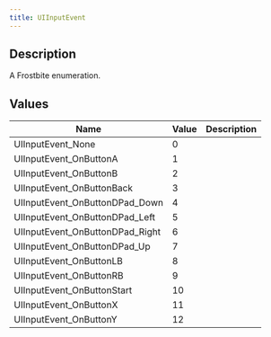 ```yaml
---
title: UIInputEvent
---
```

## Description

A Frostbite enumeration.

## Values

| Name                              | Value | Description |
| --------------------------------- | ----- | ----------- |
| UIInputEvent\_None                | 0     |             |
| UIInputEvent\_OnButtonA           | 1     |             |
| UIInputEvent\_OnButtonB           | 2     |             |
| UIInputEvent\_OnButtonBack        | 3     |             |
| UIInputEvent\_OnButtonDPad\_Down  | 4     |             |
| UIInputEvent\_OnButtonDPad\_Left  | 5     |             |
| UIInputEvent\_OnButtonDPad\_Right | 6     |             |
| UIInputEvent\_OnButtonDPad\_Up    | 7     |             |
| UIInputEvent\_OnButtonLB          | 8     |             |
| UIInputEvent\_OnButtonRB          | 9     |             |
| UIInputEvent\_OnButtonStart       | 10    |             |
| UIInputEvent\_OnButtonX           | 11    |             |
| UIInputEvent\_OnButtonY           | 12    |             |
